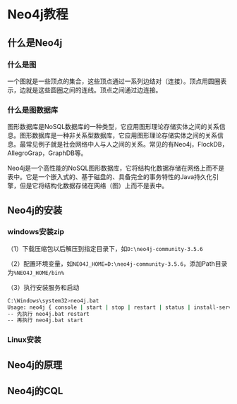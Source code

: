 # Neo4j教程

## 什么是Neo4j

### 什么是图

一个图就是一些顶点的集合，这些顶点通过一系列边结对（连接）。顶点用圆圈表示，边就是这些圆圈之间的连线。顶点之间通过边连接。

### 什么是图数据库

图形数据库是NoSQL数据库的一种类型，它应用图形理论存储实体之间的关系信息。图形数据库是一种非关系型数据库，它应用图形理论存储实体之间的关系信息。最常见例子就是社会网络中人与人之间的关系。常见的有Neo4j，FlockDB，AllegroGrap，GraphDB等。

Neo4j是一个高性能的NoSQL图形数据库，它将结构化数据存储在网络上而不是表中。它是一个嵌入式的、基于磁盘的、具备完全的事务特性的Java持久化引擎，但是它将结构化数据存储在网络（图）上而不是表中。

## Neo4j的安装

### windows安装zip

（1）下载压缩包以后解压到指定目录下，如`D:\neo4j-community-3.5.6`

（2）配置环境变量，如`NEO4J_HOME=D:\neo4j-community-3.5.6`，添加Path目录为`%NEO4J_HOME/bin%`

（3）执行安装服务和启动

```bash
C:\Windows\system32>neo4j.bat
Usage: neo4j { console | start | stop | restart | status | install-service | uninstall-service | update-service } < -Verbose >
-- 先执行 neo4j.bat restart
-- 再执行 neo4j.bat start
```

### Linux安装

## Neo4j的原理

## Neo4j的CQL